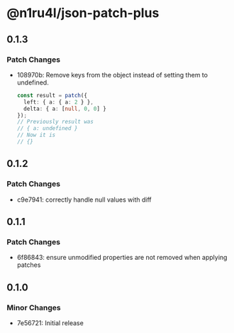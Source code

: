 # @n1ru4l/json-patch-plus

## 0.1.3

### Patch Changes

- 108970b: Remove keys from the object instead of setting them to undefined.

  ```ts
  const result = patch({
    left: { a: { a: 2 } },
    delta: { a: [null, 0, 0] }
  });
  // Previously result was
  // { a: undefined }
  // Now it is
  // {}
  ```

## 0.1.2

### Patch Changes

- c9e7941: correctly handle null values with diff

## 0.1.1

### Patch Changes

- 6f86843: ensure unmodified properties are not removed when applying patches

## 0.1.0

### Minor Changes

- 7e56721: Initial release
